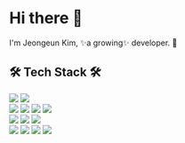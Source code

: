<!--
**bmbkje/bmbkje** is a ✨ _special_ ✨ repository because its `README.md` (this file) appears on your GitHub profile.

Here are some ideas to get you started:

- 🔭 I’m currently working on ...
- 🌱 I’m currently learning ...
- 👯 I’m looking to collaborate on ...
- 🤔 I’m looking for help with ...
- 💬 Ask me about ...
- 📫 How to reach me: ...
- 😄 Pronouns: ...
- ⚡ Fun fact: ...
-->

# Hi there 👋

I'm Jeongeun Kim, ✨a growing✨ developer. :seedling: 


##  🛠️ Tech Stack 🛠️

<img src="https://img.shields.io/badge/JAVA-007396?style=flat-square&logo=JAVA&logoColor=white"/></a> <img src="https://img.shields.io/badge/C-C51A4A?style=flat-square&logo=C&logoColor=white"/></a><br>
<img src="https://img.shields.io/badge/HTML5-E34F26?style=flat-square&logo=HTML5&logoColor=white"/></a> <img src="https://img.shields.io/badge/CSS3-1572B6?style=flat-square&logo=CSS3&logoColor=white"/></a> <img src="https://img.shields.io/badge/JavaScript-FF9A00?style=flat-square&logo=JavaScript&logoColor=white"/></a> <img src="https://img.shields.io/badge/jQuery-092E20?style=flat-square&logo=jQuery&logoColor=white"/></a><br>
<img src="https://img.shields.io/badge/Android Studio-3DDC84?style=flat-square&logo=Android Studio&logoColor=white"/></a> <img src="https://img.shields.io/badge/Spring-428813?style=flat-square&logo=Spring&logoColor=white"/></a> <img src="https://img.shields.io/badge/Spring Boot-83B81A?style=flat-square&logo=Spring Boot&logoColor=white"/></a><br> 
<img src="https://img.shields.io/badge/postgresql-777BB4?style=flat-square&logo=postgresql&logoColor=white"/></a> <img src="https://img.shields.io/badge/MySQL-4479A1?style=flat-square&logo=MySQL&logoColor=white"/></a> <img src="https://img.shields.io/badge/Oracle-47A248?style=flat-square&logo=Oracle&logoColor=white"/></a>  <img src="https://img.shields.io/badge/Apache Tomcat-00979D?style=flat-square&logo=Apache Tomcat&logoColor=white"/></a> 

